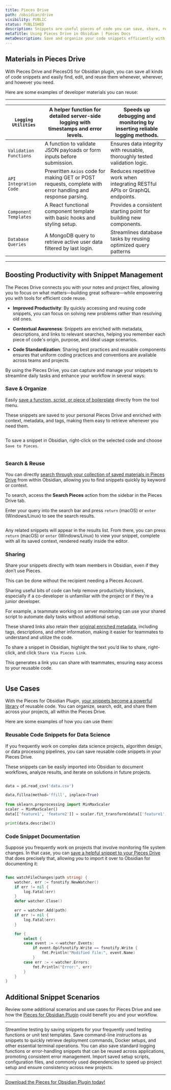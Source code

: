 ```yaml
---
title: Pieces Drive
path: /obsidian/drive
visibility: PUBLIC
status: PUBLISHED
description: Snippets are useful pieces of code you can save, share, reuse, modify, and integrate into future projects to improve productivity and reduce time spent looking through old resources.
metaTitle: Using Pieces Drive in Obsidian | Pieces Docs
metaDescription: Save and organize your code snippets efficiently with Pieces Drive for Obsidian—enhancing search, collaboration, and workflow optimization.
---
```


## Materials in Pieces Drive

With Pieces Drive and PiecesOS for Obsidian plugin, you can save all kinds of code snippets and easily find, edit, and reuse them whenever, wherever, and however you need.

Here are some examples of developer materials you can reuse:

***

| `Logging Utilities`    | A helper function for detailed server-side logging with timestamps and error levels.                        | Speeds up debugging and monitoring by inserting reliable logging methods.   |
| ---------------------- | ----------------------------------------------------------------------------------------------------------- | --------------------------------------------------------------------------- |
| `Validation Functions` | A function to validate JSON payloads or form inputs before submission.                                      | Ensures data integrity with reusable, thoroughly tested validation logic.   |
| `API Integration Code` | Prewritten `Axios` code for making GET or POST requests, complete with error handling and response parsing. | Reduces repetitive work when integrating RESTful APIs or GraphQL endpoints. |
| `Component Templates`  | A React functional component template with basic hooks and styling setup.                                   | Provides a consistent starting point for building new components.           |
| `Database Queries`     | A MongoDB query to retrieve active user data filtered by last login.                                        | Streamlines database tasks by reusing optimized query patterns              |

***

## Boosting Productivity with Snippet Management

The Pieces Drive connects you with your notes and project files, allowing you to focus on what matters—building great software—while empowering you with tools for efficient code reuse.

* **Improved Productivity**: By quickly accessing and reusing code snippets, you can focus on solving new problems rather than resolving old ones.

* **Contextual Awareness**: Snippets are enriched with metadata, descriptions, and links to relevant searches, helping you remember each piece of code's origin, purpose, and ideal usage scenarios.

* **Code Standardization**: Sharing best practices and reusable components ensures that uniform coding practices and conventions are available across teams and projects.

By using the Pieces Drive, you can capture and manage your snippets to streamline daily tasks and enhance your workflow in several ways:

### Save & Organize

Easily [save a function, script, or piece of boilerplate](/products/obsidian/drive/save-snippets) directly from the tool menu.

These snippets are saved to your personal Pieces Drive and enriched with context, metadata, and tags, making them easy to retrieve whenever you need them.

<Image src="https://storage.googleapis.com/hashnode_product_documentation_assets/obsidian_plugin_assets/getting_started/snippet_markdown_preview.png" alt="" align="center" fullwidth="true" />

To save a snippet in Obsidian, right-click on the selected code and choose `Save to Pieces`.

<Image src="https://storage.googleapis.com/hashnode_product_documentation_assets/obsidian_plugin_assets/using_snippets/MAIN_using_snippets/save_snippet_pieces.gif" alt="" align="center" fullwidth="true" />

### Search & Reuse

You can directly [search through your collection of saved materials in Pieces Drive](/products/obsidian/drive/search-reuse) from within Obsidian, allowing you to find snippets quickly by keyword or context.

To search, access the **Search Pieces** action from the sidebar in the Pieces Drive tab.

Enter your query into the search bar and press `return` (macOS) or `enter` (Windows/Linux) to see the search results.

<Image src="https://storage.googleapis.com/hashnode_product_documentation_assets/obsidian_plugin_assets/using_snippets/MAIN_using_snippets/search_process.gif" alt="" align="center" fullwidth="true" />

Any related snippets will appear in the results list. From there, you can press `return` (macOS) or `enter` (Windows/Linux) to view your snippet, complete with all its saved context, rendered neatly inside the editor.

### Sharing

Share your snippets directly with team members in Obsidian, even if they don’t use Pieces.

<Callout type="tip">
  This can be done without the recipient needing a Pieces Account.
</Callout>

Sharing useful bits of code can help remove productivity blockers, especially if a co-developer is unfamiliar with the project or if they’re a junior developer.

For example, a teammate working on server monitoring can use your shared script to automate daily tasks without additional setup.

These shared links also retain their [original enriched metadata](/products/obsidian/drive/save-snippets#whats-stored-when-you-save-a-snippet), including tags, descriptions, and other information, making it easier for teammates to understand and utilize the code.

To share a snippet in Obsidian, highlight the text you’d like to share, right-click, and click `Share Via Pieces Link`.

This generates a link you can share with teammates, ensuring easy access to your reusable code.

<Image src="https://storage.googleapis.com/hashnode_product_documentation_assets/cdn_migrate_repair_2/obsidian/sharing.png" alt="" align="center" fullwidth="true" />

## Use Cases

With the Pieces for Obsidian Plugin, [your snippets become a powerful library](/products/obsidian/drive/edit-update#how-to-edit-snippets) of reusable code. You can organize, search, edit, and share them across your projects, all within the Pieces Drive.

Here are some examples of how you can use them:

### Reusable Code Snippets for Data Science

If you frequently work on complex data science projects, algorithm design, or data processing pipelines, you can save reusable code snippets in your Pieces Drive.

These snippets can be easily imported into Obsidian to document workflows, analyze results, and iterate on solutions in future projects.

```python

data = pd.read_csv('data.csv')  

data.fillna(method='ffill', inplace=True)  
 
from sklearn.preprocessing import MinMaxScaler  
scaler = MinMaxScaler()  
data[['feature1', 'feature2']] = scaler.fit_transform(data[['feature1', 'feature2']])  

print(data.describe())  
```

### Code Snippet Documentation

Suppose you frequently work on projects that involve monitoring file system changes. In that case, you can [save a helpful snippet to your Pieces Drive](/products/obsidian/drive/save-snippets) that does precisely that, allowing you to import it over to Obsidian for documenting it:

```go

func watchFileChanges(path string) {
	watcher, err := fsnotify.NewWatcher()
	if err != nil {
		log.Fatal(err)
	}
	defer watcher.Close()

	err = watcher.Add(path)
	if err != nil {
		log.Fatal(err)
	}

	for {
		select {
		case event := <-watcher.Events:
			if event.Op&fsnotify.Write == fsnotify.Write {
				fmt.Println("Modified file:", event.Name)
			}
		case err := <-watcher.Errors:
			fmt.Println("Error:", err)
		}
	}
}
```

## Additional Snippet Scenarios

Review some additional scenarios and use cases for Pieces Drive and see how the <a target="_blank" href="https://obsidian.md/plugins?id=pieces-for-developers">Pieces for Obsidian Plugin</a> could benefit you and your workflow.

***

<AccordionGroup>
  <Accordion title="Testing Framework Templates">
    Streamline testing by saving snippets for your frequently used testing functions or unit test templates.
  </Accordion>

  <Accordion title="Command-Line Utilities">
    Save command-line instructions as snippets to quickly retrieve deployment commands, Docker setups, and other essential terminal operations.
  </Accordion>

  <Accordion title="Error Handling & Logging">
    You can also save standard logging functions or error-handling snippets that can be reused across applications, promoting consistent error management.
  </Accordion>

  <Accordion title="Quickly Create New Projects">
    Import saved setup scripts, configuration files, and commonly used dependencies to speed up project setup and ensure consistency across new projects.
  </Accordion>
</AccordionGroup>

***

<a target="_blank" href="https://obsidian.md/plugins?id=pieces-for-developers">Download the Pieces for Obsidian Plugin today!</a>